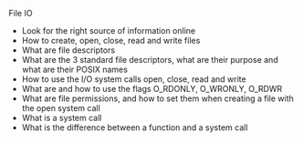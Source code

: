 File IO


   - Look for the right source of information online
   - How to create, open, close, read and write files
   - What are file descriptors
   - What are the 3 standard file descriptors, what are their purpose and what are their POSIX names
   - How to use the I/O system calls open, close, read and write
   - What are and how to use the flags O_RDONLY, O_WRONLY, O_RDWR
   - What are file permissions, and how to set them when creating a file with the open system call
   - What is a system call
   - What is the difference between a function and a system call
